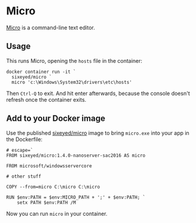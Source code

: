 # Micro

[Micro](https://github.com/zyedidia/micro) is a command-line text editor.

## Usage

This runs Micro, opening the `hosts` file in the container:

```
docker container run -it `
  sixeyed/micro `
  micro 'c:\Windows\System32\drivers\etc\hosts'
```

Then `Ctrl-Q` to exit. And hit enter afterwards, because the console doesn't refresh once the container exits.

## Add to your Docker image

Use the published [sixeyed/micro]() image to bring `micro.exe` into your app in the Dockerfile:

```
# escape=`
FROM sixeyed/micro:1.4.0-nanoserver-sac2016 AS micro

FROM microsoft/windowsservercore

# other stuff

COPY --from=micro C:\micro C:\micro

RUN $env:PATH = $env:MICRO_PATH + ';' + $env:PATH; `
	setx PATH $env:PATH /M
```

Now you can run `micro` in your container.
